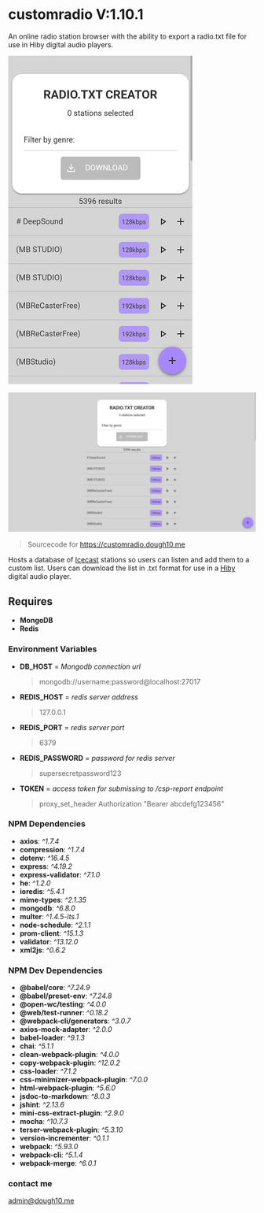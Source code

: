 # customradio V:1.10.1

An online radio station browser with the ability to export a radio.txt file for use in Hiby digital audio players.

![Mobile](src/screenshots/375x667.png)

![desktop](src/screenshots/1280x720.png)

> Sourcecode for <https://customradio.dough10.me>

Hosts a database of [Icecast](https://icecast.org/) stations so users can listen and add them to a custom list. Users can download the list in .txt format for use in a [Hiby](https://store.hiby.com/) digital audio player.

## Requires

- **MongoDB**
- **Redis**

### Environment Variables

- **DB_HOST** = *Mongodb connection url*
    > mongodb://username:password@localhost:27017
- **REDIS_HOST** = *redis server address*
    > 127.0.0.1
- **REDIS_PORT** = *redis server port*
    > 6379
- **REDIS_PASSWORD** = *password for redis server*
    > supersecretpassword123
- **TOKEN** = *access token for submissing to /csp-report endpoint*
    > proxy_set_header Authorization "Bearer abcdefg123456"

### NPM Dependencies

- **axios**: *^1.7.4*
- **compression**: *^1.7.4*
- **dotenv**: *^16.4.5*
- **express**: *^4.19.2*
- **express-validator**: *^7.1.0*
- **he**: *^1.2.0*
- **ioredis**: *^5.4.1*
- **mime-types**: *^2.1.35*
- **mongodb**: *^6.8.0*
- **multer**: *^1.4.5-lts.1*
- **node-schedule**: *^2.1.1*
- **prom-client**: *^15.1.3*
- **validator**: *^13.12.0*
- **xml2js**: *^0.6.2*

### NPM Dev Dependencies

- **@babel/core**: *^7.24.9*
- **@babel/preset-env**: *^7.24.8*
- **@open-wc/testing**: *^4.0.0*
- **@web/test-runner**: *^0.18.2*
- **@webpack-cli/generators**: *^3.0.7*
- **axios-mock-adapter**: *^2.0.0*
- **babel-loader**: *^9.1.3*
- **chai**: *^5.1.1*
- **clean-webpack-plugin**: *^4.0.0*
- **copy-webpack-plugin**: *^12.0.2*
- **css-loader**: *^7.1.2*
- **css-minimizer-webpack-plugin**: *^7.0.0*
- **html-webpack-plugin**: *^5.6.0*
- **jsdoc-to-markdown**: *^8.0.3*
- **jshint**: *^2.13.6*
- **mini-css-extract-plugin**: *^2.9.0*
- **mocha**: *^10.7.3*
- **terser-webpack-plugin**: *^5.3.10*
- **version-incrementer**: *^0.1.1*
- **webpack**: *^5.93.0*
- **webpack-cli**: *^5.1.4*
- **webpack-merge**: *^6.0.1*

### contact me

<admin@dough10.me>
